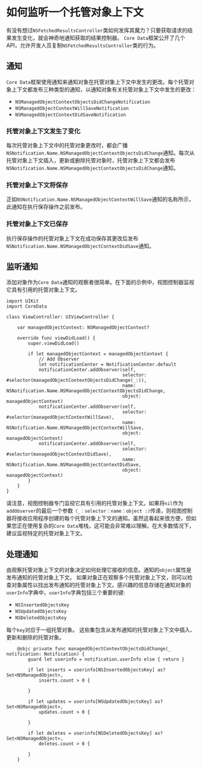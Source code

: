 # 如何监听一个托管对象上下文
   有没有想过`NSFetchedResultsController`类如何发挥其魔力？只要获取请求的结果发生变化，就会神奇地通知获取的结果控制器。 `Core Data`框架公开了几个API，允许开发人员复制`NSFetchedResultsController`类的行为。

## 通知
`Core Data`框架使用通知来通知对象在托管对象上下文中发生的更改。每个托管对象上下文都发布三种类型的通知，以通知对象有关托管对象上下文中发生的更改：

* `NSManagedObjectContextObjectsDidChangeNotification`
* `NSManagedObjectContextWillSaveNotification`
* `NSManagedObjectContextDidSaveNotification`

### 托管对象上下文发生了变化
每次托管对象上下文中的托管对象更改时，都会广播`NSNotification.Name.NSManagedObjectContextObjectsDidChange`通知。每次从托管对象上下文插入，更新或删除托管对象时，托管对象上下文都会发布`NSNotification.Name.NSManagedObjectContextObjectsDidChange`通知。

### 托管对象上下文将保存
正如`NSNotification.Name.NSManagedObjectContextWillSave`通知的名称所示，此通知在执行保存操作之前发布。

### 托管对象上下文已保存
执行保存操作的托管对象上下文在成功保存其更改后发布`NSNotification.Name.NSManagedObjectContextDidSave`通知。

## 监听通知
添加对象作为`Core Data`通知的观察者很简单。在下面的示例中，视图控制器监视它具有引用的托管对象上下文。
```
import UIKit
import CoreData

class ViewController: UIViewController {
    
    var managedObjectContext: NSManagedObjectContext?

    override func viewDidLoad() {
        super.viewDidLoad()
        
        if let managedObjectContext = managedObjectContext {
            // Add Observer
            let notificationCenter = NotificationCenter.default
            notificationCenter.addObserver(self,
                                           selector: #selector(managedObjectContextObjectsDidChange(_:)),
                                           name: NSNotification.Name.NSManagedObjectContextObjectsDidChange,
                                           object: managedObjectContext)
            notificationCenter.addObserver(self,
                                           selector: #selector(managedObjectContextWillSave),
                                           name: NSNotification.Name.NSManagedObjectContextWillSave,
                                           object: managedObjectContext)
            notificationCenter.addObserver(self,
                                           selector: #selector(managedObjectContextDidSave),
                                           name: NSNotification.Name.NSManagedObjectContextDidSave,
                                           object: managedObjectContext)
        }
    }
}
```

请注意，视图控制器专门监视它具有引用的托管对象上下文。如果将`nil`作为`addObserver`的最后一个参数`（_：selector：name：object :)`传递，则视图控制器将接收应用程序创建的每个托管对象上下文的通知。虽然这看起来很方便，但如果您正在使用复杂的`Core Data`堆栈，这可能会非常难以理解。在大多数情况下，建议监视特定的托管对象上下文。

## 处理通知
由观察托管对象上下文的对象决定如何处理它接收的信息。通知的`object`属性是发布通知的托管对象上下文。 如果对象正在观察多个托管对象上下文，则可以检查对象属性以找出发布通知的托管对象上下文。感兴趣的信息存储在通知对象的`userInfo`字典中，`userInfo`字典包括三个重要的键:

* `NSInsertedObjectsKey`
* `NSUpdatedObjectsKey`
* `NSDeletedObjectsKey`

每个`key`对应于一组托管对象。 这些集包含从发布通知的托管对象上下文中插入、更新和删除的托管对象。

```
    @objc private func managedObjectContextObjectsDidChange(_ notification: Notification) {
        guard let userinfo = notification.userInfo else { return }
        
        if let inserts = userinfo[NSInsertedObjectsKey] as? Set<NSManagedObject>,
            inserts.count > 0 {
            
        }
        
        if let updates = userinfo[NSUpdatedObjectsKey] as? Set<NSManagedObject>,
            updates.count > 0 {
            
        }
        
        if let deletes = userinfo[NSDeletedObjectsKey] as? Set<NSManagedObject>,
            deletes.count > 0 {
            
        }
    }
```
